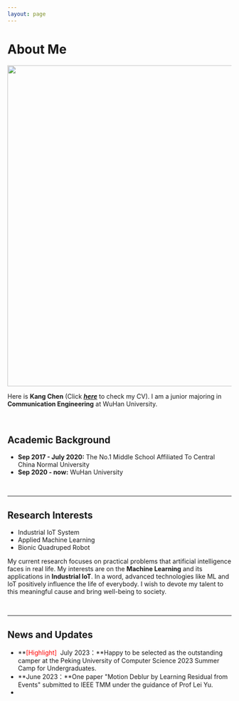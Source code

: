 ```yaml
---
layout: page
---
```


# About Me

<img src="https://chenkang455.oss-cn-shanghai.aliyuncs.com/image-20230714164119718.png" class="floatpic" width="960" height="720">

Here is **Kang Chen** (Click [***here***](https://chenkang455.github.io/others/CV-chenkang.pdf) to check my CV). I am a junior majoring in **Communication Engineering** at WuHan University. 

<br>

## Academic Background

- **Sep 2017 - July 2020:**  The No.1 Middle School Affiliated To Central China Normal University
- **Sep 2020 - now:**  WuHan University 

<br>

---

## Research Interests

- Industrial IoT System
- Applied Machine Learning
- Bionic Quadruped Robot

My current research focuses on practical problems that artificial intelligence faces in real life. My interests are on the **Machine Learning** and its applications in **Industrial IoT**. In a word, advanced technologies like ML and IoT positively influence the life of everybody.  I wish to devote my talent to this meaningful cause and bring well-being to society.

<br>

---

## News and Updates

- **<font color='red'>[Highlight] </font> July 2023：**Happy to be selected as the outstanding camper at the Peking University of Computer Science 2023 Summer Camp for Undergraduates.
- **June 2023：**One paper "Motion Deblur by Learning Residual from Events" submitted to IEEE TMM under the guidance of Prof Lei Yu.
- 

<br>
